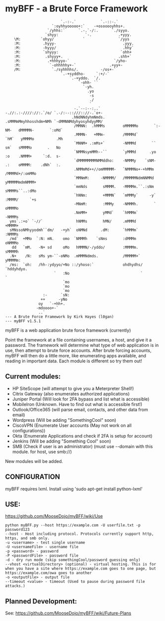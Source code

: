 # myBFF - a Brute Force Framework
```
                         `.-:-.`           `.-::-.`
                     `:oyhhyooooo+:`    -+osooooyhhs+.
                   `/yhhs:`      `.-.`-/:.      `./syyo.
                  `shyy:            `-.            .+yyy.
    \M:         `ohyy/             `               `/yys
    :M:          .hyyy-                              .yyy.
    :M:          -hyyy/                              .hhy`
    :M:          `shyyy:                            `ohh+
    :M:           .shyyy+.                         .shh+`
    :M:            .+hhhyyo-`                    `/yho-
    :M:             `-ohhhhhy+-`               .+yy+-
    /M:              `./syhhhhs/.          -/os+-`
                         `.-+syddho-     `:+/-`
                             `.-+yddo.  `/.
                                 `-ohh- ``
                                   `-yh.
                                     .yo
                                      -s
                                      ./
                                      `
                               -.`--:--:..`         -.//:.:-////://:.`/o/ `.-/:--::///:://-.`o+-
                              .hNdNNdyhmNmds.       .sMMMmMmyhhosshdm+NMh `-dMMNNMdyhyosyhdyyMM/
                               /MMNN:  .hMMMs        oMMMMMo       `:-NM-   dMMMMN-       `:oMd`
                               .MMMN-   +MMm-        /MMMMd`         `hM`   yMMMMo          .Mh
                               `MNNM+ .:mMs+`        -NMMMd       ``  sm`   sMMMMo       .   No
                               `NMMNsymMMh--``       `yMMMd      .yo  :o    .NMMM+     `:d.  s-
                               `dMMMMMMMMNMMddho:    -NMMMy    `sNM-  .:    oMMMM:    .dNh`  :.
                               .NMMmMd++//omMMMMM-   `NMMMNo+-+hMMm         /MMMMd+/:omMMo
                               `MMNmM:     -NMMMM/   /MMMMMNdmNNMMd         yMMMMMmdmNMMM+
                               `mmNds       sMMMM.   -MMMMm.``.:sNm         sMMMMs``..:dMo
                               `hNNm:       +MMMN`   `mMMMy`     -y`        :MMMM/     `+s
                               -MNmM:       :MMMy    -NMMMh.       `        oMMMMo
                               .NmMM+       yMMd`    `hMMMm`                -NMMMs
  yms`.:+o` `-//`               hNMMs       hMN/     .mMMMd                 +MMMM+
  sMNssoNMhyyodmh``dm/   -+yh`  oNMNd      .dM:      `hMMMm`                :NMMMs
  /md`  +MMo  `:N: mN.    omo  `NMMMh    `sNms       :dMMMm                 oNMMMo
   dd   `mM.   -N+ sd     oMo   hMMMN/-/yddo/        :MMMMm.                sMMMMh
  .N+    /N:   sMs ym-``-oNMo  .mMMMNdmds.           /MMMMM+`               yMMMMm:
  /ms:  `oh:   /hh-:ydyyo/+No ::/yhoso:`             ohdhydhs/             `hddyhdyo.
                      `   :No                                `                     `
                          `mo
                          `mo
                          `mo
                 :-      `sN:
                ++      -yNo
               oy   `-+hh+.
              -mdoooo+-`
               ..`
--- A Brute Force Framework by Kirk Hayes (l0gan)
--- myBFF v1.5.1
```
myBFF is a web application brute force framework (currently)

Point the framework at a file containing usernames, a host, and give it a password. The framework will determine what type of web application is in use, then attempt to brute force accounts. After brute forcing accounts, myBFF will then do a little more, like enumerating apps available, and reading in important data. Each module is different so try them out!

## Current modules:

- HP SiteScope (will attempt to give you a Meterpreter Shell!)
- Citrix Gateway (also enumerates authorized applications)
- Juniper Portal (Will look for 2FA bypass and list what is accessible)
- MobileIron (Unknown. Have to find out what is accessible first!)
- Outlook/Office365 (will parse email, contacts, and other data from email)
- Wordpress (Will be adding "SomethingCool" soon)
- CiscoVPN (Enumerate User accounts (May not work on all configurations))
- Okta (Enumerate Applications and check if 2FA is setup for account)
- Jenkins (Will be adding "Something Cool" soon)
- SMB (Check if user is an administrator) (must use --domain with this module. for host, use smb://)

New modules will be added.

## CONFIGURATION
myBFF requires lxml. Install using 'sudo apt-get install python-lxml'

## USE:
https://github.com/MooseDojo/myBFF/wiki/Use
```
python myBFF.py --host https://example.com -U userfile.txt -p password123
--host - Host including protocol. Protocols currently support http, https, and smb only.
-u <username> - test single username
-U <usernameFile> - username file
-p <password> - password
-P <passwordFile> - password file
-d - dry run mode (skip somethingCool/password guessing only)
--vhost <virtualDirectory> (optional) - virtual hosting. This is for when you have a site where https://example.com goes to one page, but https://example.com/owa goes to another
-o <outputFile> - output file
--timeout <value> - timeout (Used to pause during password file attacks.)
```

## Planned Development:

See: https://github.com/MooseDojo/myBFF/wiki/Future-Plans
